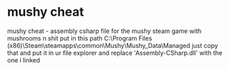 # mushy cheat
mushy cheat - assembly csharp file for the mushy steam game with mushrooms n shit
put in this path C:\Program Files (x86)\Steam\steamapps\common\Mushy\Mushy_Data\Managed
just copy that and put it in ur file explorer and replace 'Assembly-CSharp.dll' with the one i linked
